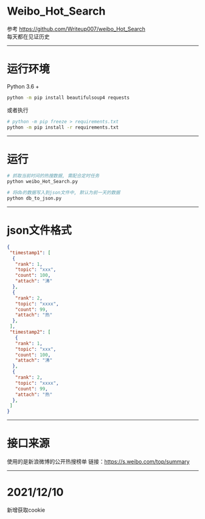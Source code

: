 # Weibo_Hot_Search  
参考 <https://github.com/Writeup007/weibo_Hot_Search>  
每天都在见证历史  

---
# 运行环境  
Python 3.6 +  
```bash
python -m pip install beautifulsoup4 requests
```
或者执行
```bash
# python -m pip freeze > requirements.txt
python -m pip install -r requirements.txt
```

---
# 运行
```bash
# 抓取当前时间的热搜数据, 需配合定时任务
python weibo_Hot_Search.py

# 将db的数据写入到json文件中, 默认为前一天的数据
python db_to_json.py
```

---
# json文件格式  
```json
{
 "timestamp1": [
  {
   "rank": 1,
   "topic": "xxx",
   "count": 100,
   "attach": "沸"
  },
  {
   "rank": 2,
   "topic": "xxxx",
   "count": 99,
   "attach": "热"
  },
 ],
 "timestamp2": [
   {
   "rank": 1,
   "topic": "xxx",
   "count": 100,
   "attach": "沸"
  },
  {
   "rank": 2,
   "topic": "xxxx",
   "count": 99,
   "attach": "热"
  },
 ]
}
```

---
# 接口来源
使用的是新浪微博的公开热搜榜单 链接：<https://s.weibo.com/top/summary>

---
# 2021/12/10
新增获取cookie